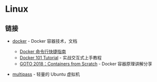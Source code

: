 # Linux

## 链接

- [docker](https://docs.docker.com/) - Docker 容器技术，文档

  - [Docker 命令行快捷指南](https://devhints.io/docker)
  - [Docker 101 Tutorial](https://www.docker.com/101-tutorial) - 实战交互式上手教程
  - [GOTO 2018：Containers from Scratch](https://youtu.be/8fi7uSYlOdc) - Docker 容器原理讲解分享

- [multipass](https://multipass.run/) - 轻量的 Ubuntu 虚拟机
